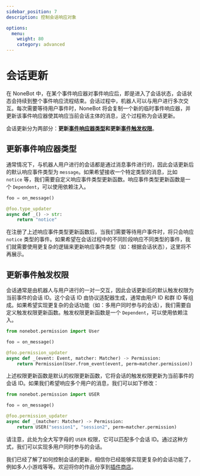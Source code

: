 ```yaml
---
sidebar_position: 7
description: 控制会话响应对象

options:
  menu:
    weight: 80
    category: advanced
---
```


# 会话更新

在 NoneBot 中，在某个事件响应器对事件响应后，即是进入了会话状态，会话状态会持续到整个事件响应流程结束。会话过程中，机器人可以与用户进行多次交互。每次需要等待用户事件时，NoneBot 将会复制一个新的临时事件响应器，并更新该事件响应器使其响应当前会话主体的消息，这个过程称为会话更新。

会话更新分为两部分：**更新[事件响应器类型](./matcher.md#事件响应器类型)**和**更新[事件触发权限](./matcher.md#事件触发权限)**。

## 更新事件响应器类型

通常情况下，与机器人用户进行的会话都是通过消息事件进行的，因此会话更新后的默认响应事件类型为 `message`。如果希望接收一个特定类型的消息，比如 `notice` 等，我们需要自定义响应事件类型更新函数。响应事件类型更新函数是一个 `Dependent`，可以使用依赖注入。

```python {3-5}
foo = on_message()

@foo.type_updater
async def _() -> str:
    return "notice"
```

在注册了上述响应事件类型更新函数后，当我们需要等待用户事件时，将只会响应 `notice` 类型的事件。如果希望在会话过程中的不同阶段响应不同类型的事件，我们就需要使用更复杂的逻辑来更新响应事件类型（如：根据会话状态），这里将不再展示。

## 更新事件触发权限

会话通常是由机器人与用户进行的一对一交互，因此会话更新后的默认触发权限为当前事件的会话 ID。这个会话 ID 由协议适配器生成，通常由用户 ID 和群 ID 等组成。如果希望实现更复杂的会话功能（如：多用户同时参与的会话），我们需要自定义触发权限更新函数。触发权限更新函数是一个 `Dependent`，可以使用依赖注入。

```python {5-7}
from nonebot.permission import User

foo = on_message()

@foo.permission_updater
async def _(event: Event, matcher: Matcher) -> Permission:
    return Permission(User.from_event(event, perm=matcher.permission))
```

上述权限更新函数是默认的权限更新函数，它将会话的触发权限更新为当前事件的会话 ID。如果我们希望响应多个用户的消息，我们可以如下修改：

```python {5-7}
from nonebot.permission import USER

foo = on_message()

@foo.permission_updater
async def _(matcher: Matcher) -> Permission:
    return USER("session1", "session2", perm=matcher.permission)
```

请注意，此处为全大写字母的 `USER` 权限，它可以匹配多个会话 ID。通过这种方式，我们可以实现多用户同时参与的会话。

我们已经了解了如何控制会话的更新，相信你已经能够实现更复杂的会话功能了，例如多人小游戏等等。欢迎将你的作品分享到[插件商店](/store)。
